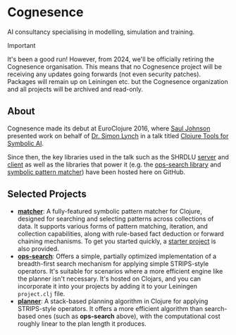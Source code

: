 # Cognesence

AI consultancy specialising in modelling, simulation and training.

> [!IMPORTANT]
> It's been a good run! However, from 2024, we'll be officially retiring the Cognesence organisation. This means that no Cognesence project will be receiving any updates going forwards (not even security patches). Packages will remain up on Leiningen etc. but the Cognesence organization and all projects will be archived and read-only.

## About

Cognesence made its debut at EuroClojure 2016, where [Saul Johnson](https://github.com/lambdacasserole) presented work on behalf of [Dr. Simon Lynch](https://github.com/simon-cl) in a talk titled [Clojure Tools for Symbolic AI](https://www.youtube.com/watch?v=jzLSnadyYso).

Since then, the key libraries used in the talk such as the SHRDLU [server](https://github.com/cognesence/shrdlu-server) and [client](https://github.com/cognesence/shrdlu-client) as well as the libraries that power it (e.g. the [ops-search library](https://github.com/cognesence/ops-search) and [symbolic pattern matcher](https://github.com/cognesence/matcher)) have been hosted here on GitHub.

## Selected Projects

- [**matcher**](https://github.com/cognesence/matcher): A fully-featured symbolic pattern matcher for Clojure, designed for searching and selecting patterns across collections of data. It supports various forms of pattern matching, iteration, and collection capabilities, along with rule-based fact deduction or forward chaining mechanisms. To get you started quickly, a [starter project](https://github.com/cognesence/matcher-starter) is also provided.
- [**ops-search**](https://github.com/cognesence/ops-search): Offers a simple, partially optimized implementation of a breadth-first search mechanism for applying simple STRIPS-style operators. It's suitable for scenarios where a more efficient engine like the planner isn't necessary. It's hosted on Clojars, and you can incorporate it into your projects by adding it to your Leiningen `project.clj` file.
- [**planner**](https://github.com/cognesence/planner): A stack-based planning algorithm in Clojure for applying STRIPS-style operators. It offers a more efficient algorithm than search-based ones (such as **ops-search** above), with the computational cost roughly linear to the plan length it produces.
